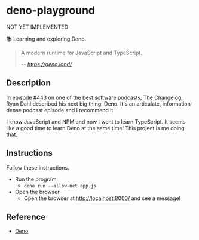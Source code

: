 # deno-playground

NOT YET IMPLEMENTED

📚 Learning and exploring Deno.

> A modern runtime for JavaScript and TypeScript.
> 
> -- <cite>https://deno.land/</cite>

## Description

In [episode #443](https://changelog.com/podcast/443) on one of the best software podcasts, [The Changelog](https://changelog.com/),
Ryan Dahl described his next big thing: Deno. It's an articulate, information-dense podcast episode and I recommend it.

I know JavaScript and NPM and now I want to learn TypeScript. It seems like a good time to learn Deno at the same time!
This project is me doing that.

## Instructions

Follow these instructions.

* Run the program:
  * `deno run --allow-net app.js`
* Open the browser
  * Open the browser at <http://localhost:8000/> and see a message!


## Reference

* [Deno](https://deno.land/)